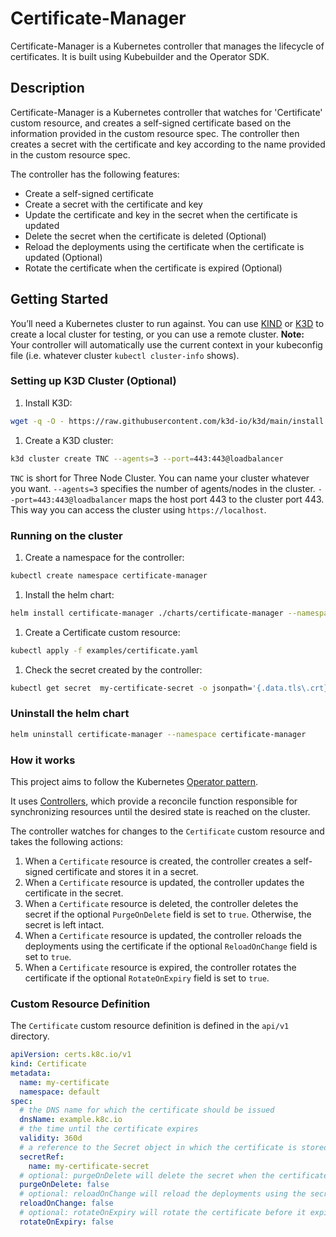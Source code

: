 # Certificate-Manager

Certificate-Manager is a Kubernetes controller that manages the lifecycle of certificates. It is built using Kubebuilder and the Operator SDK.

## Description

Certificate-Manager is a Kubernetes controller that watches for 'Certificate' custom resource, and creates a self-signed certificate based on the information provided in the custom resource spec. The controller then creates a secret with the certificate and key according to the name provided in the custom resource spec.

The controller has the following features:

- Create a self-signed certificate
- Create a secret with the certificate and key
- Update the certificate and key in the secret when the certificate is updated
- Delete the secret when the certificate is deleted (Optional)
- Reload the deployments using the certificate when the certificate is updated (Optional)
- Rotate the certificate when the certificate is expired (Optional)

## Getting Started

You’ll need a Kubernetes cluster to run against. You can use [KIND](https://sigs.k8s.io/kind) or [K3D](https://k3d.io) to create a local cluster for testing, or you can use a remote cluster.
**Note:** Your controller will automatically use the current context in your kubeconfig file (i.e. whatever cluster `kubectl cluster-info` shows).

### Setting up K3D Cluster (Optional)

1. Install K3D:

```sh
wget -q -O - https://raw.githubusercontent.com/k3d-io/k3d/main/install.sh | bash
```

1. Create a K3D cluster:

```sh
k3d cluster create TNC --agents=3 --port=443:443@loadbalancer
```

`TNC` is short for Three Node Cluster. You can name your cluster whatever you want.
`--agents=3` specifies the number of agents/nodes in the cluster.
`--port=443:443@loadbalancer` maps the host port 443 to the cluster port 443. This way you can access the cluster using `https://localhost`.

### Running on the cluster

1. Create a namespace for the controller:

```sh
kubectl create namespace certificate-manager
```

1. Install the helm chart:

```sh
helm install certificate-manager ./charts/certificate-manager --namespace certificate-manager
```

1. Create a Certificate custom resource:

```sh
kubectl apply -f examples/certificate.yaml
```

1. Check the secret created by the controller:

```sh
kubectl get secret  my-certificate-secret -o jsonpath='{.data.tls\.crt}' | base64 -d
```

### Uninstall the helm chart

```sh
helm uninstall certificate-manager --namespace certificate-manager
```

### How it works

This project aims to follow the Kubernetes [Operator pattern](https://kubernetes.io/docs/concepts/extend-kubernetes/operator/).

It uses [Controllers](https://kubernetes.io/docs/concepts/architecture/controller/),
which provide a reconcile function responsible for synchronizing resources until the desired state is reached on the cluster.

The controller watches for changes to the `Certificate` custom resource and takes the following actions:

1. When a `Certificate` resource is created, the controller creates a self-signed certificate and stores it in a secret.
1. When a `Certificate` resource is updated, the controller updates the certificate in the secret.
1. When a `Certificate` resource is deleted, the controller deletes the secret if the optional `PurgeOnDelete` field is set to `true`. Otherwise, the secret is left intact.
1. When a `Certificate` resource is updated, the controller reloads the deployments using the certificate if the optional `ReloadOnChange` field is set to `true`.
1. When a `Certificate` resource is expired, the controller rotates the certificate if the optional `RotateOnExpiry` field is set to `true`.

### Custom Resource Definition

The `Certificate` custom resource definition is defined in the `api/v1` directory.

```yaml
apiVersion: certs.k8c.io/v1
kind: Certificate
metadata:
  name: my-certificate
  namespace: default
spec:
  # the DNS name for which the certificate should be issued
  dnsName: example.k8c.io
  # the time until the certificate expires
  validity: 360d
  # a reference to the Secret object in which the certificate is stored
  secretRef:
    name: my-certificate-secret
  # optional: purgeOnDelete will delete the secret when the certificate CR is deleted
  purgeOnDelete: false
  # optional: reloadOnChange will reload the deployments using the secret when the certificate is updated
  reloadOnChange: false
  # optional: rotateOnExpiry will rotate the certificate before it expires
  rotateOnExpiry: false
```
